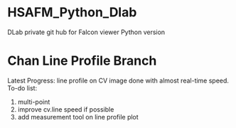 # HSAFM_Python_Dlab
DLab private git hub for Falcon viewer Python version
# Chan Line Profile Branch
Latest Progress: line profile on CV image done with almost real-time speed.
To-do list:
1. multi-point
2. improve cv.line speed if possible
3. add measurement tool on line profile plot

